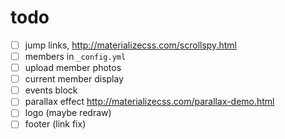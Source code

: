 # todo

- [ ] jump links, http://materializecss.com/scrollspy.html
- [ ] members in `_config.yml`
- [ ] upload member photos
- [ ] current member display
- [ ] events block 
- [ ] parallax effect http://materializecss.com/parallax-demo.html
- [ ] logo (maybe redraw)
- [ ] footer (link fix)